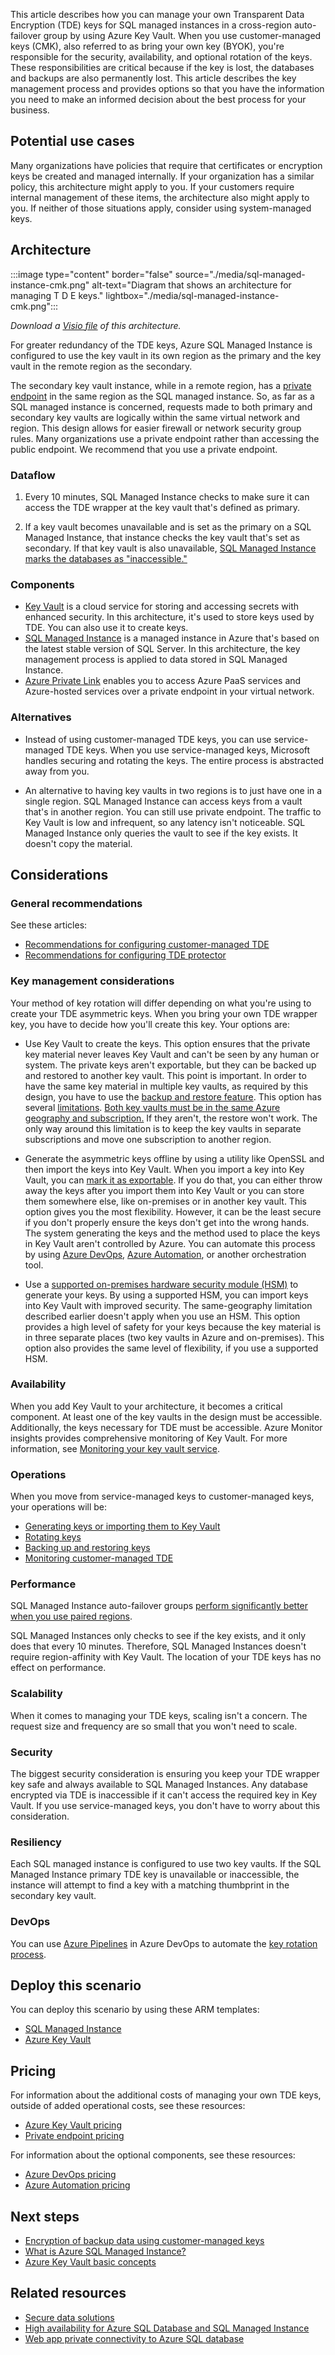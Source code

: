 This article describes how you can manage your own Transparent Data Encryption (TDE) keys for SQL managed instances in a cross-region auto-failover group by using Azure Key Vault. When you use customer-managed keys (CMK), also referred to as bring your own key (BYOK), you're responsible for the security, availability, and optional rotation of the keys. These responsibilities are critical because if the key is lost, the databases and backups are also permanently lost. This article describes the key management process and provides options so that you have the information you need to make an informed decision about the best process for your business.

## Potential use cases

Many organizations have policies that require that certificates or encryption keys be created and managed internally. If your organization has a similar policy, this architecture might apply to you. If your customers require internal management of these items, the architecture also might apply to you. If neither of those situations apply, consider using system-managed keys. 

## Architecture

:::image type="content" border="false" source="./media/sql-managed-instance-cmk.png" alt-text="Diagram that shows an architecture for managing T D E keys." lightbox="./media/sql-managed-instance-cmk.png":::

*Download a [Visio file](https://arch-center.azureedge.net/sql-mi-cmk.vsdx) of this architecture.*

For greater redundancy of the TDE keys, Azure SQL Managed Instance is configured to use the key vault in its own region as the primary and the key vault in the remote region as the secondary.

The secondary key vault instance, while in a remote region, has a [private endpoint](/azure/private-link/private-endpoint-overview) in the same region as the SQL managed instance. So, as far as a SQL managed instance is concerned, requests made to both primary and secondary key vaults are logically within the same virtual network and region. This design allows for easier firewall or network security group rules. Many organizations use a private endpoint rather than accessing the public endpoint. We recommend that you use a private endpoint.

### Dataflow

1. Every 10 minutes, SQL Managed Instance checks to make sure it can access the TDE wrapper at the key vault that's defined as primary. 

2. If a key vault becomes unavailable and is set as the primary on a SQL Managed Instance, that instance checks the key vault that's set as secondary. If that key vault is also unavailable, [SQL Managed Instance marks the databases as "inaccessible."](/azure/azure-sql/database/transparent-data-encryption-byok-overview#inaccessible-tde-protector) 

### Components

- [Key Vault](https://azure.microsoft.com/services/key-vault/) is a cloud service for storing and accessing secrets with enhanced security. In this architecture, it's used to store keys used by TDE. You can also use it to create keys. 
- [SQL Managed Instance](https://docs.microsoft.com/azure/azure-sql/managed-instance/) is a managed instance in Azure that's based on the latest stable version of SQL Server. In this architecture, the key management process is applied to data stored in SQL Managed Instance. 
- [Azure Private Link](/azure/private-link/) enables you to access Azure PaaS services and Azure-hosted services over a private endpoint in your virtual network. 

### Alternatives
-  Instead of using customer-managed TDE keys, you can use service-managed TDE keys. When you use service-managed keys, Microsoft handles securing and rotating the keys. The entire process is abstracted away from you. 

- An alternative to having key vaults in two regions is to just have one in a single region. SQL Managed Instance can access keys from a vault that's in another region. You can still use private endpoint. The traffic to Key Vault is low and infrequent, so any latency isn't noticeable. SQL Managed Instance only queries the vault to see if the key exists. It doesn't copy the material.

## Considerations
### General recommendations
See these articles:
- [Recommendations for configuring customer-managed TDE](/azure/azure-sql/database/transparent-data-encryption-byok-overview#recommendations-when-configuring-akv)
- [Recommendations for configuring TDE protector](/azure-sql/database/transparent-data-encryption-byok-overview#recommendations-when-configuring-tde-protector)
### Key management considerations
Your method of key rotation will differ depending on what you're using to create your TDE asymmetric keys. When you bring your own TDE wrapper key, you have to decide how you'll create this key. Your options are:

- Use Key Vault to create the keys. This option ensures that the private key material never leaves Key Vault and can't be seen by any human or system. The private keys aren't exportable, but they can be backed up and restored to another key vault. This point is important. In order to have the same key material in multiple key vaults, as required by this design, you have to use the [backup and restore feature](/powershell/module/az.keyvault/backup-azkeyvaultkey). This option has several [limitations](/azure/key-vault/general/backup?tabs=azure-cli#limitations). [Both key vaults must be in the same Azure geography and subscription.](/azure/key-vault/general/overview-security-worlds#backup-and-restore-behavior) If they aren't, the restore won't work. The only way around this limitation is to keep the key vaults in separate subscriptions and move one subscription to another region. 

- Generate the asymmetric keys offline by using a utility like OpenSSL and then import the keys into Key Vault. When you import a key into Key Vault, you can [mark it as exportable](/cli/azure/keyvault/key#az_keyvault_key_create-optional-parameters). If you do that, you can either throw away the keys after you import them into Key Vault or you can store them somewhere else, like on-premises or in another key vault. This option gives you the most flexibility. However, it can be the least secure if you don't properly ensure the keys don't get into the wrong hands. The system generating the keys and the method used to place the keys in Key Vault aren't controlled by Azure. You can automate this process by using [Azure DevOps](/azure/devops), [Azure Automation](/azure/automation), or another orchestration tool.

- Use a [supported on-premises hardware security module (HSM)](/azure/key-vault/keys/hsm-protected-keys#supported-hsms) to generate your keys. By using a supported HSM, you can import keys into Key Vault with improved security. The same-geography limitation described earlier doesn't apply when you use an HSM. This option provides a high level of safety for your keys because the key material is in three separate places (two key vaults in Azure and on-premises). This option also provides the same level of flexibility, if you use a supported HSM.

### Availability
When you add Key Vault to your architecture, it becomes a critical component. At least one of the key vaults in the design must be accessible. Additionally, the keys necessary for TDE must be accessible. Azure Monitor insights provides comprehensive monitoring of Key Vault. For more information, see [Monitoring your key vault service](/azure/azure-monitor/insights/key-vault-insights-overview).


### Operations
When you move from service-managed keys to customer-managed keys, your operations will be:

- [Generating keys or importing them to Key Vault](/azure/key-vault/keys/quick-create-portal#add-a-key-to-key-vault)
- [Rotating keys](/azure/azure-sql/database/transparent-data-encryption-byok-key-rotation)
- [Backing up and restoring keys](/powershell/module/az.keyvault/backup-azkeyvaultkey)
- [Monitoring customer-managed TDE](/azure/azure-sql/database/transparent-data-encryption-byok-overview#monitoring-of-the-customer-managed-tde)

### Performance
SQL Managed Instance auto-failover groups [perform significantly better when you use paired regions](/azure/azure-sql/database/auto-failover-group-overview?tabs=azure-powershell#using-geo-paired-regions).

SQL Managed Instances only checks to see if the key exists, and it only does that every 10 minutes. Therefore, SQL Managed Instances doesn't require region-affinity with Key Vault. The location of your TDE keys has no effect on performance.

### Scalability
When it comes to managing your TDE keys, scaling isn't a concern. The request size and frequency are so small that you won't need to scale.

### Security
The biggest security consideration is ensuring you keep your TDE wrapper key safe and always available to SQL Managed Instances. Any database encrypted via TDE is inaccessible if it can't access the required key in Key Vault. If you use service-managed keys, you don't have to worry about this consideration.

### Resiliency
Each SQL managed instance is configured to use two key vaults. If the SQL Managed Instance primary TDE key is unavailable or inaccessible, the instance will attempt to find a key with a matching thumbprint in the secondary key vault.

### DevOps
You can use [Azure Pipelines](/azure/devops/pipelines/) in Azure DevOps to automate the [key rotation process](/azure/azure-sql/database/transparent-data-encryption-byok-key-rotation).


## Deploy this scenario
You can deploy this scenario by using these ARM templates:
- [SQL Managed Instance](https://github.com/Azure/azure-quickstart-templates/tree/master/quickstarts/microsoft.sql/sql-managed-instance-azure-environment)
- [Azure Key Vault](https://github.com/Azure/azure-quickstart-templates/tree/master/quickstarts/microsoft.keyvault)

## Pricing
For information about the additional costs of managing your own TDE keys, outside of added operational costs, see these resources:

- [Azure Key Vault pricing](https://azure.microsoft.com/pricing/details/key-vault)
- [Private endpoint pricing](https://azure.microsoft.com/pricing/details/private-link/#pricing)

For information about the optional components, see these resources:
- [Azure DevOps pricing](https://azure.microsoft.com/en-gb/pricing/details/devops/azure-devops-services/)
- [Azure Automation pricing](https://azure.microsoft.com/en-us/pricing/details/automation/#pricing)

## Next steps
- [Encryption of backup data using customer-managed keys](/azure/backup/encryption-at-rest-with-cmk)
- [What is Azure SQL Managed Instance?](/azure/azure-sql/managed-instance/sql-managed-instance-paas-overview)
- [Azure Key Vault basic concepts](/azure/key-vault/general/basic-concepts)

## Related resources
- [Secure data solutions](/azure/architecture/data-guide/scenarios/securing-data-solutions)
- [High availability for Azure SQL Database and SQL Managed Instance](/azure/azure-sql/database/high-availability-sla)
- [Web app private connectivity to Azure SQL database](/azure/architecture/example-scenario/private-web-app/private-web-app)